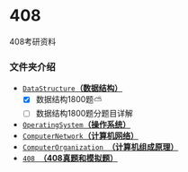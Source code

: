 # 408
408考研资料



###  文件夹介绍

-  [`DataStructure`**（数据结构）**](https://github.com/cuntoushifu/408/tree/main/DataStructure)
   - [x] 数据结构1800题:partly_sunny:
   - [ ] 数据结构1800题分题目详解

-  [`OperatingSystem`**（操作系统）**](https://github.com/cuntoushifu/408/tree/main/OperatingSystem)
-  [`ComputerNetwork`**（计算机网络）**](https://github.com/cuntoushifu/408/tree/main/ComputerNetwork)
-  [`ComputerOrganization `**（计算机组成原理）**](https://github.com/cuntoushifu/408/tree/main/ComputerOrganization)
-  [`408 `**（408真题和模拟题）**](https://github.com/cuntoushifu/408/tree/main/408)
